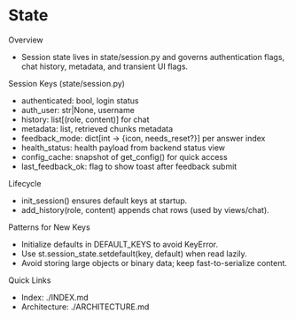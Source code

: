 # State

Overview

- Session state lives in state/session.py and governs authentication flags, chat history, metadata, and transient UI flags.

Session Keys (state/session.py)

- authenticated: bool, login status
- auth_user: str|None, username
- history: list[(role, content)] for chat
- metadata: list, retrieved chunks metadata
- feedback_mode: dict[int -> {icon, needs_reset?}] per answer index
- health_status: health payload from backend status view
- config_cache: snapshot of get_config() for quick access
- last_feedback_ok: flag to show toast after feedback submit

Lifecycle

- init_session() ensures default keys at startup.
- add_history(role, content) appends chat rows (used by views/chat).

Patterns for New Keys

- Initialize defaults in DEFAULT_KEYS to avoid KeyError.
- Use st.session_state.setdefault(key, default) when read lazily.
- Avoid storing large objects or binary data; keep fast-to-serialize content.

Quick Links

- Index: ./INDEX.md
- Architecture: ./ARCHITECTURE.md

